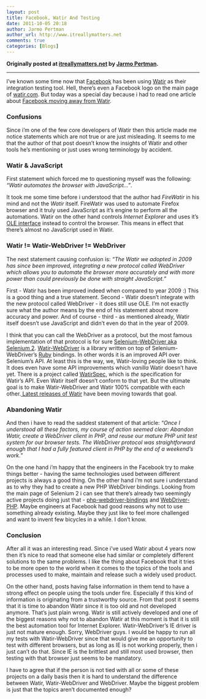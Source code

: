 ```yaml
---
layout: post
title: Facebook, Watir And Testing
date: 2011-10-05 20:18
author: Jarmo Pertman
author_url: http://www.itreallymatters.net
comments: true
categories: [Blogs]
---
```

<!--more-->

<strong>Originally posted at <a href="http://itreallymatters.net/post/10991877834/facebook-watir-and-testing">itreallymatters.net</a> by <a href="http://www.itreallymatters.net/">Jarmo Pertman</a>.</strong>

<hr />

<p>
I’ve known some time now that <a href="http://www.facebook.com" target="_blank">Facebook</a> has been using <a href="http://www.watir.com" target="_blank">Watir</a> as their integration testing tool. Hell, there’s even a Facebook logo on the main page of <a href="http://watir.com" target="_blank">watir.com</a>. But today was a special day because i had to read one article about <a href="http://www.facebook.com/notes/facebook-engineering/watir-to-webdriver-unit-test-frameworks/10150314152278920" target="_blank">Facebook moving away from Watir</a>. 
</p>

<h3>Confusions</h3>

<p>
Since i’m one of the few core developers of Watir then this article made me notice statements which are not true or are just misleading. It seems to me that the author of that post doesn’t know the insights of Watir and other tools he’s mentioning or just uses wrong terminology by accident.
</p>

<h3>Watir &amp; JavaScript</h3>

<p>
First statement which forced me to questioning myself was the following: <i>“Watir automates the browser with JavaScript…”</i>.
</p>

<p>
It took me some time before i understood that the author had <i>FireWatir</i> in his mind and not the <i>Watir</i> itself. FireWatir was used to automate Firefox browser and it truly used JavaScript as it’s engine to perform all the automations. Watir on the other hand controls <i>Internet Explorer</i> and uses it’s <a href="http://en.wikipedia.org/wiki/OLE_Automation" target="_blank">OLE interface</a> instead to control the browser. This means in effect that there’s almost no JavaScript used in Watir.
</p>

<h3>Watir&nbsp;!= Watir-WebDriver&nbsp;!= WebDriver</h3>

<p>
The next statement causing confusion is: <i>“The Watir we adopted in 2009 has since been improved, integrating a new protocol called WebDriver which allows you to automate the browser more accurately and with more power than could previously be done with straight JavaScript.”</i>
</p>

<p>
First - Watir has been improved indeed when compared to year 2009 :) This is a good thing and a true statement. Second - Watir doesn’t integrate with the new protocol called WebDriver - it does still use OLE. I’m not exactly sure what the author means by the end of his statement about more accuracy and power. And of course - third - as mentioned already, Watir itself doesn’t use JavaScript and didn’t even do that in the year of 2009.
</p>

<p>
I think that you can call the WebDriver as a protocol, but the most famous implementation of that protocol is for sure <a href="http://code.google.com/p/selenium/" target="_blank">Selenium-WebDriver aka Selenium 2</a>. <a href="https://github.com/jarib/watir-webdriver" target="_blank">Watir-WebDriver</a> is a library written on top of Selenium-WebDriver’s <a href="http://www.ruby-lang.org" target="_blank">Ruby</a> bindings. In other words it is an improved API over Selenium’s API. At least this is the way, we, Watir-loving people like to think. It does even have some API improvements which <i>vanilla</i> Watir doesn’t have yet. There is a project called <a href="https://github.com/jarib/watirspec" target="_blank">WatirSpec</a>, which is <i>the</i> specification for Watir’s API. Even Watir itself doesn’t conform to that yet. But the ultimate goal is to make Watir-WebDriver and Watir 100% compatible with each other.<a href="http://watir.com/2011/08/11/watir-2-0/" target="_blank"> Latest releases of Watir</a> have been moving towards that goal.
</p>

<h3>Abandoning Watir</h3>

<p>
And then i have to read the saddest statement of that article: <i>“Once I understood all these factors, my course of action seemed clear: Abandon Watir, create a WebDriver client in PHP, and reuse our mature PHP unit test system for our browser tests. The WebDriver protocol was straightforward enough that I had a fully featured client in PHP by the end of a weekend’s work.”</i>
</p>

<p>
On the one hand i’m happy that the engineers in the Facebook try to make things better - having the same technologies used between different projects is always a good thing. On the other hand i’m not sure i understand as to why they had to create a new PHP WebDriver bindings. Looking from the main page of Selenium 2 i can see that there’s already two seemingly active projects doing just that - <a href="http://code.google.com/p/php-webdriver-bindings/" target="_blank">php-webdriver-bindings</a> and <a href="https://github.com/chibimagic/WebDriver-PHP" target="_blank">WebDriver-PHP</a>. Maybe engineers at Facebook had good reasons why not to use something already existing. Maybe they just like to feel more challenged and want to invent few bicycles in a while. I don’t know.
</p>

<h3>Conclusion</h3>

<p>
After all it was an interesting read. Since i’ve used Watir about 4 years now then it’s nice to read that someone else had similar or completely different solutions to the same problems. I like the thing about Facebook that it tries to be more open to the world when it comes to the topics of the tools and processes used to make, maintain and release such a widely used product.
</p>

<p>
On the other hand, posts having false information in them tend to have a strong effect on people using the tools under fire. Especially if this kind of information is originating from a trustworthy source. From that post it seems that it is time to abandon Watir since it is too old and not developed anymore. That’s just plain wrong. Watir is still actively developed and one of the biggest reasons why not to abandon Watir at this moment is that it is still the best automation tool for Internet Explorer. Watir-WebDriver’s IE driver is just not mature enough. Sorry, WebDriver guys. I would be happy to run all my tests with Watir-WebDriver since that would give me an opportunity to test with different browsers, but as long as IE is not working properly, then i just can’t do that. Since IE is the brittlest and still most used browser, then testing with that browser just seems to be mandatory.
</p>

<p>
I have to agree that if the person is not tied with all or some of these projects on a daily basis then it is hard to understand the difference between Watir, Watir-WebDriver and WebDriver. Maybe the biggest problem is just that the topics aren’t documented enough?
</p>
